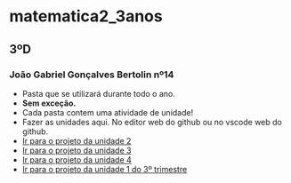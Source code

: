 # matematica2_3anos
## 3ºD
### João Gabriel Gonçalves Bertolin nº14
- Pasta que se utilizará durante todo o ano.
- **Sem exceção.**
- Cada pasta contem uma atividade de unidade!
- Fazer as unidades aqui. No editor web do github ou no vscode web do github.
- <a href="U2_2T/index2.html" target="_blank">Ir para o projeto da unidade 2</a>
- <a href="U3_2T/index.html" target="_blank">Ir para o projeto da unidade 3</a>
- <a href="U4_2T/index4.html" target="_blank">Ir para o projeto da unidade 4</a>
- <a href="U6_3T/app.py" target="_blank">Ir para o projeto da unidade 1 do 3º trimestre</a>
